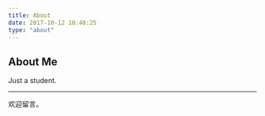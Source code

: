```yaml
---
title: About
date: 2017-10-12 10:48:25
type: "about"
---
```


## About Me

Just a student.

---

欢迎留言。
